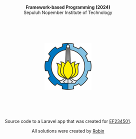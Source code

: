 <p align="center"><b>Framework-based Programming (2024)</b><br>Sepuluh Nopember Institute of Technology</p>

<p align="center"><img src="https://raw.githubusercontent.com/Rubinskiy/IF184202-Data-Structures/main/its.png" style="transform: scale(0.5);"></p>
  
<p align="center">Source code to a Laravel app that was created for <a href="https://www.its.ac.id/informatika/academic/study-program/bachelor-degree/curriculum-handbook-and-syllabus-for-undergraduate-study-program/">EF234501</a>.</p>
<p align="center">All solutions were created by <a href="https://github.com/Rubinskiy">Robin</a></p>

